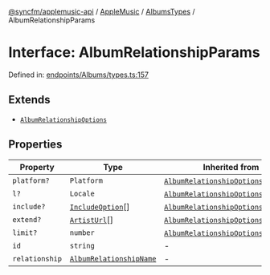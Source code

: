 [@syncfm/applemusic-api](../../../../../../globals.md) / [AppleMusic](../../../index.md) / [AlbumsTypes](../index.md) / AlbumRelationshipParams

# Interface: AlbumRelationshipParams

Defined in: [endpoints/Albums/types.ts:157](https://github.com/sync-fm/applemusic-api/blob/9471caba6a6b5bc92263ffc6e5d9c04672ec1f7f/src/endpoints/Albums/types.ts#L157)

## Extends

- [`AlbumRelationshipOptions`](AlbumRelationshipOptions.md)

## Properties

| Property | Type | Inherited from | Defined in |
| ------ | ------ | ------ | ------ |
| <a id="platform"></a> `platform?` | `Platform` | [`AlbumRelationshipOptions`](AlbumRelationshipOptions.md).[`platform`](AlbumRelationshipOptions.md#platform) | [endpoints/Albums/types.ts:150](https://github.com/sync-fm/applemusic-api/blob/9471caba6a6b5bc92263ffc6e5d9c04672ec1f7f/src/endpoints/Albums/types.ts#L150) |
| <a id="l"></a> `l?` | `Locale` | [`AlbumRelationshipOptions`](AlbumRelationshipOptions.md).[`l`](AlbumRelationshipOptions.md#l) | [endpoints/Albums/types.ts:151](https://github.com/sync-fm/applemusic-api/blob/9471caba6a6b5bc92263ffc6e5d9c04672ec1f7f/src/endpoints/Albums/types.ts#L151) |
| <a id="include"></a> `include?` | [`IncludeOption`](../enumerations/IncludeOption.md)[] | [`AlbumRelationshipOptions`](AlbumRelationshipOptions.md).[`include`](AlbumRelationshipOptions.md#include) | [endpoints/Albums/types.ts:152](https://github.com/sync-fm/applemusic-api/blob/9471caba6a6b5bc92263ffc6e5d9c04672ec1f7f/src/endpoints/Albums/types.ts#L152) |
| <a id="extend"></a> `extend?` | [`ArtistUrl`](../enumerations/ExtendOption.md#artisturl)[] | [`AlbumRelationshipOptions`](AlbumRelationshipOptions.md).[`extend`](AlbumRelationshipOptions.md#extend) | [endpoints/Albums/types.ts:153](https://github.com/sync-fm/applemusic-api/blob/9471caba6a6b5bc92263ffc6e5d9c04672ec1f7f/src/endpoints/Albums/types.ts#L153) |
| <a id="limit"></a> `limit?` | `number` | [`AlbumRelationshipOptions`](AlbumRelationshipOptions.md).[`limit`](AlbumRelationshipOptions.md#limit) | [endpoints/Albums/types.ts:154](https://github.com/sync-fm/applemusic-api/blob/9471caba6a6b5bc92263ffc6e5d9c04672ec1f7f/src/endpoints/Albums/types.ts#L154) |
| <a id="id"></a> `id` | `string` | - | [endpoints/Albums/types.ts:158](https://github.com/sync-fm/applemusic-api/blob/9471caba6a6b5bc92263ffc6e5d9c04672ec1f7f/src/endpoints/Albums/types.ts#L158) |
| <a id="relationship"></a> `relationship` | [`AlbumRelationshipName`](../type-aliases/AlbumRelationshipName.md) | - | [endpoints/Albums/types.ts:159](https://github.com/sync-fm/applemusic-api/blob/9471caba6a6b5bc92263ffc6e5d9c04672ec1f7f/src/endpoints/Albums/types.ts#L159) |
